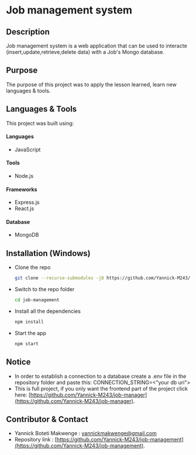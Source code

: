 # Job management system

## Description
Job management system is a web application that can be used to interacte (insert,update,retrieve,delete data) with a Job's Mongo database.

## Purpose
The purpose of this project was to apply the lesson learned, learn new languages & tools.

## Languages & Tools
This project was built using:

#### Languages 
 - JavaScript
 
#### Tools
- Node.js

#### Frameworks
- Express.js
- React.js

#### Database
- MongoDB

## Installation (Windows)

-   Clone the repo
    ```sh
    git clone --recurse-submodules -j8 https://github.com/Yannick-M243/job-management.git
    ```
-   Switch to the repo folder
    ```sh
    cd job-management
    ```
-   Install all the dependencies
    ```sh
    npm install
    ```
-   Start the app
    ```sh
    npm start
    ```
## Notice
 - In order to establish a connection to a database create a .env file in the repository folder and paste this: CONNECTION_STRING=<"your db uri">
 - This is full project, if you only want the frontend part of the project click here: [https://github.com/Yannick-M243/job-manager](https://github.com/Yannick-M243/job-manager).

## Contributor & Contact

- Yannick Boteti Makwenge : yannickmakwenge@gmail.com
- Repository link : [https://github.com/Yannick-M243/job-management](https://github.com/Yannick-M243/job-management).
